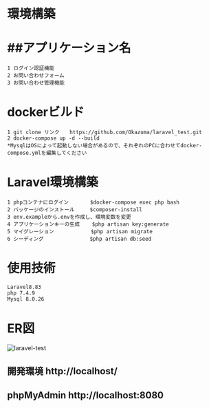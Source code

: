 環境構築　　
=====
##アプリケーション名  
=====
    1 ログイン認証機能  
    2 お問い合わせフォーム  
    3 お問い合わせ管理機能  
    
dockerビルド  
=====
    1 git clone リンク　　https://github.com/Okazuma/laravel_test.git  
    2 docker-compose up -d --build  
    *MysqlはOSによって起動しない場合があるので、それぞれのPCに合わせてdocker-compose.ymlを編集してください

Laravel環境構築  
=====
    1 phpコンテナにログイン       $docker-compose exec php bash  
    2 パッケージのインストール     $composer-install  
    3 env.exampleから.envを作成し、環境変数を変更  
    4 アプリケーションキーの生成    $php artisan key:generate  
    5 マイグレーション            $php artisan migrate  
    6 シーディング               $php artisan db:seed  

使用技術  
=====
    Laravel8.83  
    php 7.4.9  
    Mysql 8.0.26  

ER図  
=====
![laravel-test](https://github.com/Okazuma/laravel_test/assets/160417297/0601e39a-fcd4-42ac-a63a-37a6885b512d) 

開発環境 http://localhost/  
-----

phpMyAdmin http://localhost:8080  
-----


